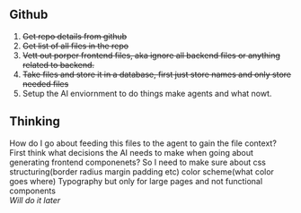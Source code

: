 ## Github
1. ~~Get repo details from github~~
2. ~~Get list of all files in the repo~~
3. ~~Vett out porper frontend files, aka ignore all backend files or anything related to backend.~~
4. ~~Take files and store it in a database, first just store names and only store needed files~~
5. Setup the AI enviornment to do things make agents and what nowt.

## Thinking
How do I go about feeding this files to the agent to gain the file context?
   <br> First think what decisions the AI needs to make when going about generating frontend componenets?
    So I need to make sure about
            css structuring(border radius margin padding etc)
            color scheme(what color goes where)
            Typography but only for large pages and not functional components
                              <br> _Will do it later_
